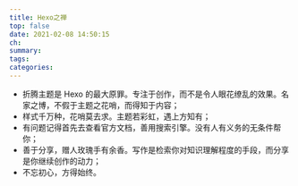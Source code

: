 ```yaml
---
title: Hexo之禅
top: false
date: 2021-02-08 14:50:15
ch:
summary:
tags:
categories:
---
```


- 折腾主题是 Hexo 的最大原罪。专注于创作，而不是令人眼花缭乱的效果。名家之博，不假于主题之花哨，而得知于内容；
- 样式千万种，花哨莫去求。主题若彩虹，遇上方知有；
- 有问题记得首先去查看官方文档，善用搜索引擎。没有人有义务的无条件帮你；
- 善于分享，赠人玫瑰手有余香。写作是检索你对知识理解程度的手段，而分享是你继续创作的动力；
- 不忘初心，方得始终。


